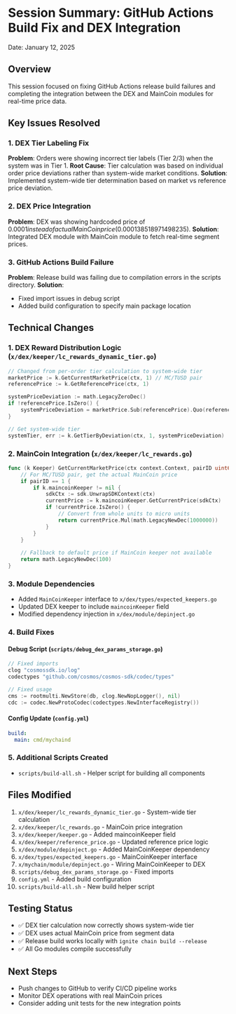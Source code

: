 # Session Summary: GitHub Actions Build Fix and DEX Integration
Date: January 12, 2025

## Overview
This session focused on fixing GitHub Actions release build failures and completing the integration between the DEX and MainCoin modules for real-time price data.

## Key Issues Resolved

### 1. DEX Tier Labeling Fix
**Problem**: Orders were showing incorrect tier labels (Tier 2/3) when the system was in Tier 1.
**Root Cause**: Tier calculation was based on individual order price deviations rather than system-wide market conditions.
**Solution**: Implemented system-wide tier determination based on market vs reference price deviation.

### 2. DEX Price Integration
**Problem**: DEX was showing hardcoded price of $0.0001 instead of actual MainCoin price ($0.000138518971498235).
**Solution**: Integrated DEX module with MainCoin module to fetch real-time segment prices.

### 3. GitHub Actions Build Failure
**Problem**: Release build was failing due to compilation errors in the scripts directory.
**Solution**: 
- Fixed import issues in debug script
- Added build configuration to specify main package location

## Technical Changes

### 1. DEX Reward Distribution Logic (`x/dex/keeper/lc_rewards_dynamic_tier.go`)
```go
// Changed from per-order tier calculation to system-wide tier
marketPrice := k.GetCurrentMarketPrice(ctx, 1) // MC/TUSD pair
referencePrice := k.GetReferencePrice(ctx, 1)

systemPriceDeviation := math.LegacyZeroDec()
if !referencePrice.IsZero() {
    systemPriceDeviation = marketPrice.Sub(referencePrice).Quo(referencePrice)
}

// Get system-wide tier
systemTier, err := k.GetTierByDeviation(ctx, 1, systemPriceDeviation)
```

### 2. MainCoin Integration (`x/dex/keeper/lc_rewards.go`)
```go
func (k Keeper) GetCurrentMarketPrice(ctx context.Context, pairID uint64) math.LegacyDec {
    // For MC/TUSD pair, get the actual MainCoin price
    if pairID == 1 {
        if k.maincoinKeeper != nil {
            sdkCtx := sdk.UnwrapSDKContext(ctx)
            currentPrice := k.maincoinKeeper.GetCurrentPrice(sdkCtx)
            if !currentPrice.IsZero() {
                // Convert from whole units to micro units
                return currentPrice.Mul(math.LegacyNewDec(1000000))
            }
        }
    }
    
    // Fallback to default price if MainCoin keeper not available
    return math.LegacyNewDec(100)
}
```

### 3. Module Dependencies
- Added `MainCoinKeeper` interface to `x/dex/types/expected_keepers.go`
- Updated DEX keeper to include `maincoinKeeper` field
- Modified dependency injection in `x/dex/module/depinject.go`

### 4. Build Fixes

#### Debug Script (`scripts/debug_dex_params_storage.go`)
```go
// Fixed imports
clog "cosmossdk.io/log"
codectypes "github.com/cosmos/cosmos-sdk/codec/types"

// Fixed usage
cms := rootmulti.NewStore(db, clog.NewNopLogger(), nil)
cdc := codec.NewProtoCodec(codectypes.NewInterfaceRegistry())
```

#### Config Update (`config.yml`)
```yaml
build:
  main: cmd/mychaind
```

### 5. Additional Scripts Created
- `scripts/build-all.sh` - Helper script for building all components

## Files Modified
1. `x/dex/keeper/lc_rewards_dynamic_tier.go` - System-wide tier calculation
2. `x/dex/keeper/lc_rewards.go` - MainCoin price integration
3. `x/dex/keeper/keeper.go` - Added maincoinKeeper field
4. `x/dex/keeper/reference_price.go` - Updated reference price logic
5. `x/dex/module/depinject.go` - Added MainCoinKeeper dependency
6. `x/dex/types/expected_keepers.go` - MainCoinKeeper interface
7. `x/mychain/module/depinject.go` - Wiring MainCoinKeeper to DEX
8. `scripts/debug_dex_params_storage.go` - Fixed imports
9. `config.yml` - Added build configuration
10. `scripts/build-all.sh` - New build helper script

## Testing Status
- ✅ DEX tier calculation now correctly shows system-wide tier
- ✅ DEX uses actual MainCoin price from segment data
- ✅ Release build works locally with `ignite chain build --release`
- ✅ All Go modules compile successfully

## Next Steps
- Push changes to GitHub to verify CI/CD pipeline works
- Monitor DEX operations with real MainCoin prices
- Consider adding unit tests for the new integration points